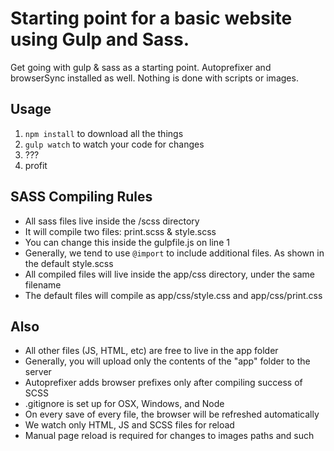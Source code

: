 # Starting point for a basic website using Gulp and Sass.

Get going with gulp & sass as a starting point. Autoprefixer and browserSync installed as well. Nothing is done with scripts or images.

## Usage

1. `npm install` to download all the things
2. `gulp watch` to watch your code for changes
3. ???
4. profit

## SASS Compiling Rules

- All sass files live inside the /scss directory
- It will compile two files: print.scss & style.scss
- You can change this inside the gulpfile.js on line 1
- Generally, we tend to use `@import` to include additional files. As shown in the default style.scss
- All compiled files will live inside the app/css directory, under the same filename
- The default files will compile as app/css/style.css and app/css/print.css

## Also

- All other files (JS, HTML, etc) are free to live in the app folder
- Generally, you will upload only the contents of the "app" folder to the server
- Autoprefixer adds browser prefixes only after compiling success of SCSS
- .gitignore is set up for OSX, Windows, and Node
- On every save of every file, the browser will be refreshed automatically
- We watch only HTML, JS and SCSS files for reload
- Manual page reload is required for changes to images paths and such
